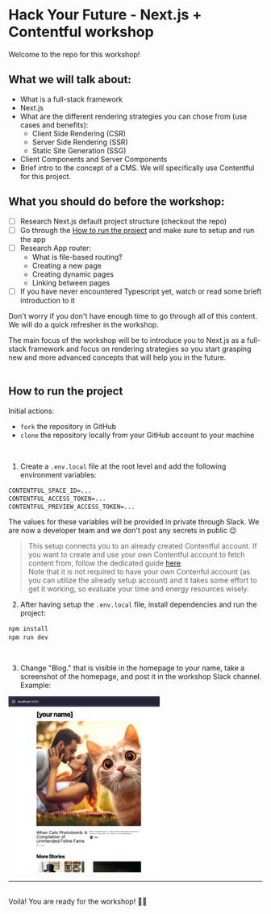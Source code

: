 # Hack Your Future - Next.js + Contentful workshop

Welcome to the repo for this workshop!

## What we will talk about:

- What is a full-stack framework
- Next.js
- What are the different rendering strategies you can chose from (use cases and benefits):
  - Client Side Rendering (CSR)
  - Server Side Rendering (SSR)
  - Static Site Generation (SSG)
- Client Components and Server Components
- Brief intro to the concept of a CMS. We will specifically use Contentful for this project.

## What you should do before the workshop:

- [ ] Research Next.js default project structure (checkout the repo)
- [ ] Go through the [How to run the project](#how-to-run-the-project) and make sure to setup and run the app
- [ ] Research App router:
  - What is file-based routing?
  - Creating a new page
  - Creating dynamic pages
  - Linking between pages
- [ ] If you have never encountered Typescript yet, watch or read some brieft introduction to it

Don't worry if you don't have enough time to go through all of this content. We will do a quick refresher in the workshop.

The main focus of the workshop will be to introduce you to Next.js as a full-stack framework and focus on rendering strategies so you start grasping new and more advanced concepts that will help you in the future.
</br>
</br>

## How to run the project

Initial actions:
- `fork` the repository in GitHub
- `clone` the repository locally from your GitHub account to your machine

<br/>

1. Create a `.env.local` file at the root level and add the following environment variables:

```
CONTENTFUL_SPACE_ID=...
CONTENTFUL_ACCESS_TOKEN=...
CONTENTFUL_PREVIEW_ACCESS_TOKEN=...
```

The values for these variables will be provided in private through Slack. We are now a developer team and we don't post any secrets in public 😉


> This setup connects you to an already created Contentful account. If you want to create and use your own Contentful account to fetch content from, follow the dedicated guide [here](/README_configure_Contentful.md).
> <br/>
> Note that it is not required to have your own Contenful account (as you can utilize the already setup account) and it takes some effort to get it working, so evaluate your time and energy resources wisely.

2. After having setup the `.env.local` file, install dependencies and run the project:

```bash
npm install
npm run dev
```

<br/>

3. Change "Blog." that is visible in the homepage to your name, take a screenshot of the homepage, and post it in the workshop Slack channel.  
Example:

<img src="./example.png"  width="300"/>

<br/>
<hr>
<br/>
Voilà! You are ready for the workshop! 💃🕺

